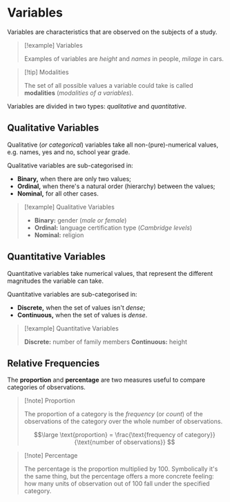 # Variables

Variables are characteristics that are observed on the subjects of a study.

> [!example] Variables
> 
> Examples of variables are *height* and *names* in people, *milage* in cars.

> [!tip] Modalities
> 
> The set of all possible values a variable could take is called **modalities** (*modalities of a variables*).


Variables are divided in two types: *qualitative* and *quantitative*.

## Qualitative Variables

Qualitative (*or categorical*) variables take all non-(pure)-numerical values, e.g. names, yes and no, school year grade.

Qualitative variables are sub-categorised in:

- **Binary,** when there are only two values;
- **Ordinal,** when there's a natural order (hierarchy) between the values;
- **Nominal,** for all other cases.

> [!example] Qualitative Variables
> 
> - **Binary:** gender (*male or female*)
> - **Ordinal:** language certification type (*Cambridge levels*)
> - **Nominal:** religion

## Quantitative Variables

Quantitative variables take numerical values, that represent the different magnitudes the variable can take.

Quantitative variables are sub-categorised in:

- **Discrete,** when the set of values isn't *dense*;
- **Continuous,** when the set of values is *dense*.

> [!example] Quantitative Variables
> 
> **Discrete:** number of family members
> **Continuous:** height

## Relative Frequencies

The **proportion** and **percentage** are two measures useful to compare categories of observations.

> [!note] Proportion
> 
> The proportion of a category is the *frequency* (or *count*) of the observations of the category over the whole number of observations.
> 
> $$\large
> 	\text{proportion} =
> 	\frac{\text{frequency of category}}{\text{number of observations}}
> $$

> [!note] Percentage
> 
> The percentage is the proportion multiplied by 100. Symbolically it's the same thing, but the percentage offers a more concrete feeling: how many units of observation out of 100 fall under the specified category.


